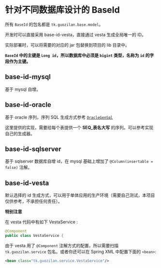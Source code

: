 # 针对不同数据库设计的 BaseId

所有 `BaseId` 的包名都是 `tk.guozilan.base.model`。

开发时可以直接采用 base-id-vesta，直接通过 vesta 生成全局唯一的 ID。

实际部署时，可以将需要的对应的 jar 包替换到项目的 lib 目录中。

**`BaseId` 中的主键是 `Long id`，所以数据库中必须是 `bigint` 类型，名称为 `id` 的字段作为主键。**

## base-id-mysql

基于 mysql 自增。

## base-id-oracle

基于 oracle 序列，序列 SQL 生成方式参考 [`OracleGenSql`](https://github.com/guozilanTK/base/blob/master/base-id/base-id-oracle/src/main/java/tk/guozilan/base/model/OracleGenSql.java)

这里提供的实现，需要给每个表提供一个 **SEQ_表名大写** 的序列。可以参考实现自己的生成器。

## base-id-sqlserver

基于 sqlserver 数据库自增 id，在 mysql 基础上增加了 `@Column(insertable = false)` 注解。

## base-id-vesta

默认选择的 id 生成方式，可以用于单体应用的生产环境（需要自己测试，本项目仅供参考，不承担任何责任）。

**特别注意**

在 vesta 代码中有如下 VestaService :

```java
@Component
public class VestaService {

```

由于 vesta 用了 `@Component` 注解方式的配置，所以需要扫描 `tk.guozilan.service` 包名。或者你还可以在 Spring XML 中配置下面的 `<bean>`:

```xml
<bean class="tk.guozilan.service.VestaService"/>
```




